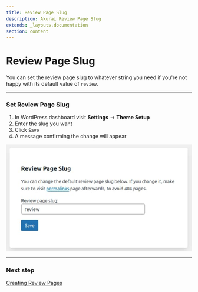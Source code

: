 ```yaml
---
title: Review Page Slug
description: Akurai Review Page Slug
extends: _layouts.documentation
section: content
---
```


# Review Page Slug

You can set the review page slug to whatever string you need if you're not happy with its default value of `review`.

---

### Set Review Page Slug

1. In WordPress dashboard visit **Settings** &#8594; **Theme Setup**
2. Enter the slug you want
3. Click `Save`
4. A message confirming the change will appear

![Set Review Page Slug](/assets/images/akurai/akurai-review-page-slug.jpg)

---

### Next step

[Creating Review Pages](/docs/akurai/creating-review-pages/)
